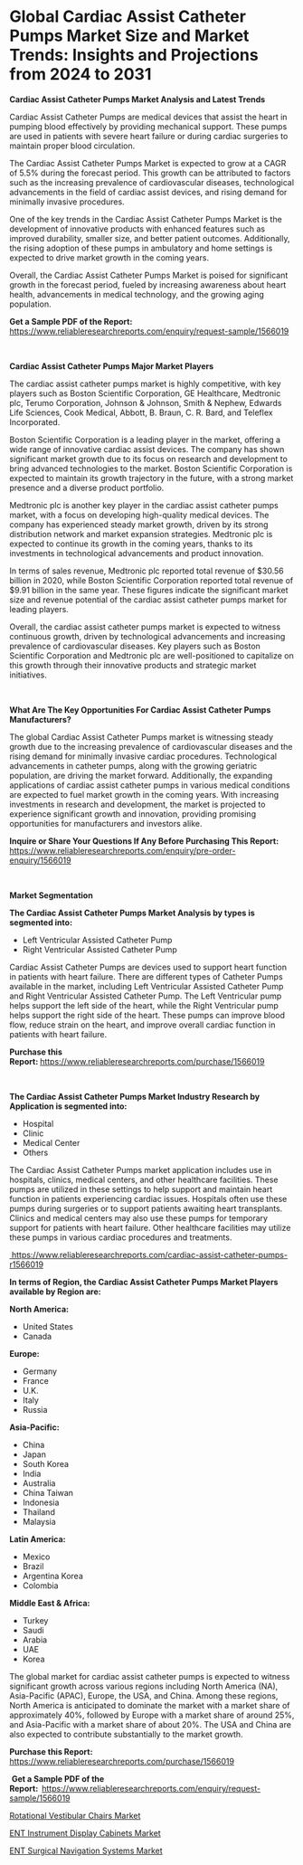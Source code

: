 <p><h1>Global Cardiac Assist Catheter Pumps Market Size and Market Trends: Insights and Projections from 2024 to 2031</h1></p><p><strong>Cardiac Assist Catheter Pumps Market Analysis and Latest Trends</strong></p>
<p><p>Cardiac Assist Catheter Pumps are medical devices that assist the heart in pumping blood effectively by providing mechanical support. These pumps are used in patients with severe heart failure or during cardiac surgeries to maintain proper blood circulation.</p><p>The Cardiac Assist Catheter Pumps Market is expected to grow at a CAGR of 5.5% during the forecast period. This growth can be attributed to factors such as the increasing prevalence of cardiovascular diseases, technological advancements in the field of cardiac assist devices, and rising demand for minimally invasive procedures.</p><p>One of the key trends in the Cardiac Assist Catheter Pumps Market is the development of innovative products with enhanced features such as improved durability, smaller size, and better patient outcomes. Additionally, the rising adoption of these pumps in ambulatory and home settings is expected to drive market growth in the coming years.</p><p>Overall, the Cardiac Assist Catheter Pumps Market is poised for significant growth in the forecast period, fueled by increasing awareness about heart health, advancements in medical technology, and the growing aging population.</p></p>
<p><strong>Get a Sample PDF of the Report:&nbsp;</strong> <a href="https://www.reliableresearchreports.com/enquiry/request-sample/1566019">https://www.reliableresearchreports.com/enquiry/request-sample/1566019</a></p>
<p>&nbsp;</p>
<p><strong>Cardiac Assist Catheter Pumps Major Market Players</strong></p>
<p><p>The cardiac assist catheter pumps market is highly competitive, with key players such as Boston Scientific Corporation, GE Healthcare, Medtronic plc, Terumo Corporation, Johnson & Johnson, Smith & Nephew, Edwards Life Sciences, Cook Medical, Abbott, B. Braun, C. R. Bard, and Teleflex Incorporated. </p><p>Boston Scientific Corporation is a leading player in the market, offering a wide range of innovative cardiac assist devices. The company has shown significant market growth due to its focus on research and development to bring advanced technologies to the market. Boston Scientific Corporation is expected to maintain its growth trajectory in the future, with a strong market presence and a diverse product portfolio.</p><p>Medtronic plc is another key player in the cardiac assist catheter pumps market, with a focus on developing high-quality medical devices. The company has experienced steady market growth, driven by its strong distribution network and market expansion strategies. Medtronic plc is expected to continue its growth in the coming years, thanks to its investments in technological advancements and product innovation.</p><p>In terms of sales revenue, Medtronic plc reported total revenue of $30.56 billion in 2020, while Boston Scientific Corporation reported total revenue of $9.91 billion in the same year. These figures indicate the significant market size and revenue potential of the cardiac assist catheter pumps market for leading players.</p><p>Overall, the cardiac assist catheter pumps market is expected to witness continuous growth, driven by technological advancements and increasing prevalence of cardiovascular diseases. Key players such as Boston Scientific Corporation and Medtronic plc are well-positioned to capitalize on this growth through their innovative products and strategic market initiatives.</p></p>
<p>&nbsp;</p>
<p><strong>What Are The Key Opportunities For Cardiac Assist Catheter Pumps Manufacturers?</strong></p>
<p><p>The global Cardiac Assist Catheter Pumps market is witnessing steady growth due to the increasing prevalence of cardiovascular diseases and the rising demand for minimally invasive cardiac procedures. Technological advancements in catheter pumps, along with the growing geriatric population, are driving the market forward. Additionally, the expanding applications of cardiac assist catheter pumps in various medical conditions are expected to fuel market growth in the coming years. With increasing investments in research and development, the market is projected to experience significant growth and innovation, providing promising opportunities for manufacturers and investors alike.</p></p>
<p><strong>Inquire or Share Your Questions If Any Before Purchasing This Report:</strong> <a href="https://www.reliableresearchreports.com/enquiry/pre-order-enquiry/1566019">https://www.reliableresearchreports.com/enquiry/pre-order-enquiry/1566019</a></p>
<p>&nbsp;</p>
<p><strong>Market Segmentation</strong></p>
<p><strong>The Cardiac Assist Catheter Pumps Market Analysis by types is segmented into:</strong></p>
<p><ul><li>Left Ventricular Assisted Catheter Pump</li><li>Right Ventricular Assisted Catheter Pump</li></ul></p>
<p><p>Cardiac Assist Catheter Pumps are devices used to support heart function in patients with heart failure. There are different types of Catheter Pumps available in the market, including Left Ventricular Assisted Catheter Pump and Right Ventricular Assisted Catheter Pump. The Left Ventricular pump helps support the left side of the heart, while the Right Ventricular pump helps support the right side of the heart. These pumps can improve blood flow, reduce strain on the heart, and improve overall cardiac function in patients with heart failure.</p></p>
<p><strong>Purchase this Report:&nbsp;</strong><a href="https://www.reliableresearchreports.com/purchase/1566019">https://www.reliableresearchreports.com/purchase/1566019</a></p>
<p>&nbsp;</p>
<p><strong>The Cardiac Assist Catheter Pumps Market Industry Research by Application is segmented into:</strong></p>
<p><ul><li>Hospital</li><li>Clinic</li><li>Medical Center</li><li>Others</li></ul></p>
<p><p>The Cardiac Assist Catheter Pumps market application includes use in hospitals, clinics, medical centers, and other healthcare facilities. These pumps are utilized in these settings to help support and maintain heart function in patients experiencing cardiac issues. Hospitals often use these pumps during surgeries or to support patients awaiting heart transplants. Clinics and medical centers may also use these pumps for temporary support for patients with heart failure. Other healthcare facilities may utilize these pumps in various cardiac procedures and treatments.</p></p>
<p><a href="https://www.reliableresearchreports.com/cardiac-assist-catheter-pumps-r1566019">&nbsp;https://www.reliableresearchreports.com/cardiac-assist-catheter-pumps-r1566019</a></p>
<p><strong>In terms of Region, the Cardiac Assist Catheter Pumps Market Players available by Region are:</strong></p>
<p>
    <p> <strong> North America: </strong>
        <ul>
            <li>United States</li>
            <li>Canada</li>
        </ul>
        </p> 
    <p> <strong> Europe: </strong>
        <ul>
            <li>Germany</li>
            <li>France</li>
            <li>U.K.</li>
            <li>Italy</li>
            <li>Russia</li>
        </ul>
        </p> 
    <p> <strong> Asia-Pacific: </strong>
        <ul>
            <li>China</li>
            <li>Japan</li>
            <li>South Korea</li>
            <li>India</li>
            <li>Australia</li>
            <li>China Taiwan</li>
            <li>Indonesia</li>
            <li>Thailand</li>
            <li>Malaysia</li>
        </ul>
        </p> 
    <p> <strong> Latin America: </strong>
        <ul>
            <li>Mexico</li>
            <li>Brazil</li>
            <li>Argentina Korea</li>
            <li>Colombia</li>
        </ul>
        </p> 
    <p> <strong> Middle East & Africa: </strong>
        <ul>
            <li>Turkey</li>
            <li>Saudi</li>
            <li>Arabia</li>
            <li>UAE</li>
            <li>Korea</li>
        </ul>
    </p>
    </p>
<p><p>The global market for cardiac assist catheter pumps is expected to witness significant growth across various regions including North America (NA), Asia-Pacific (APAC), Europe, the USA, and China. Among these regions, North America is anticipated to dominate the market with a market share of approximately 40%, followed by Europe with a market share of around 25%, and Asia-Pacific with a market share of about 20%. The USA and China are also expected to contribute substantially to the market growth.</p></p>
<p><strong>Purchase this Report: </strong><a href="https://www.reliableresearchreports.com/purchase/1566019">https://www.reliableresearchreports.com/purchase/1566019</a></p>
<p>&nbsp;<strong>Get a Sample PDF of the Report:&nbsp;&nbsp;</strong><a href="https://www.reliableresearchreports.com/enquiry/request-sample/1566019">https://www.reliableresearchreports.com/enquiry/request-sample/1566019</a></p>
<p><strong></strong></p>
<p><p><a href="https://github.com/singletonthaxterkelliehr2df/Market-Research-Report-List-2/blob/main/rotational-vestibular-chairs-market.md">Rotational Vestibular Chairs Market</a></p><p><a href="https://github.com/kosella/Market-Research-Report-List-3/blob/main/ent-instrument-display-cabinets-market.md">ENT Instrument Display Cabinets Market</a></p><p><a href="https://github.com/kufem1/Market-Research-Report-List-2/blob/main/ent-surgical-navigation-systems-market.md">ENT Surgical Navigation Systems Market</a></p></p>